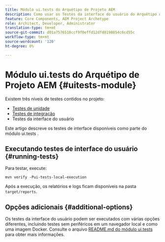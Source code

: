 ```yaml
---
title: Módulo ui.tests do Arquétipo de Projeto AEM
description: Como usar os Testes da interface do usuário do Arquétipo de projeto do AEM
feature: Core Components, AEM Project Archetype
role: Architect, Developer, Administrator
translation-type: tm+mt
source-git-commit: d01a7576518ccf9f0effd12dfd8198854c6cd55c
workflow-type: tm+mt
source-wordcount: '120'
ht-degree: 0%

---
```



# Módulo ui.tests do Arquétipo de Projeto AEM {#uitests-module}

Existem três níveis de testes contidos no projeto:

* [Testes de unidade](core.md#unit-tests)
* [Testes de integração](ittests.md)
* Testes da interface do usuário

Este artigo descreve os testes de interface disponíveis como parte do módulo ui.tests .

## Executando testes de interface do usuário {#running-tests}

Para testar, execute:

```shell
mvn verify -Pui-tests-local-execution
```

Após a execução, os relatórios e logs ficam disponíveis na pasta `target/reports`.

## Opções adicionais {#additional-options}

Os testes da interface do usuário podem ser executados com várias opções diferentes, incluindo testes sem periféricos em um navegador local e como uma imagem Docker. Consulte o arquivo [README.md do módulo ui.tests](https://github.com/adobe/aem-project-archetype/tree/master/src/main/archetype/ui.tests) para obter mais informações.

